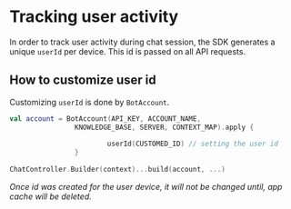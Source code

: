 # Tracking user activity
In order to track user activity during chat session, the SDK generates a unique `userId` per device. This id is passed on all API requests.

## How to customize user id

Customizing `userId` is done by `BotAccount`. 
```kotlin
val account = BotAccount(API_KEY, ACCOUNT_NAME,
                KNOWLEDGE_BASE, SERVER, CONTEXT_MAP).apply {
                        
                        userId(CUSTOMED_ID) // setting the user id
                } 
                
ChatController.Builder(context)...build(account, ...)
```
_Once id was created for the user device, it will not be changed until, app cache will be deleted._
